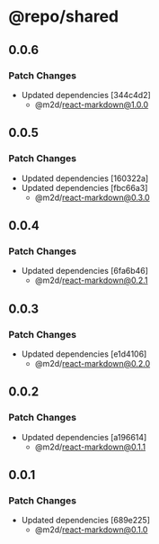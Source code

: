 # @repo/shared

## 0.0.6

### Patch Changes

- Updated dependencies [344c4d2]
  - @m2d/react-markdown@1.0.0

## 0.0.5

### Patch Changes

- Updated dependencies [160322a]
- Updated dependencies [fbc66a3]
  - @m2d/react-markdown@0.3.0

## 0.0.4

### Patch Changes

- Updated dependencies [6fa6b46]
  - @m2d/react-markdown@0.2.1

## 0.0.3

### Patch Changes

- Updated dependencies [e1d4106]
  - @m2d/react-markdown@0.2.0

## 0.0.2

### Patch Changes

- Updated dependencies [a196614]
  - @m2d/react-markdown@0.1.1

## 0.0.1

### Patch Changes

- Updated dependencies [689e225]
  - @m2d/react-markdown@0.1.0
